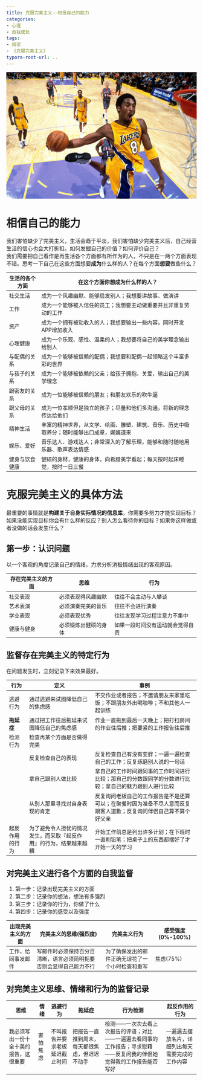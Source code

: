 ```yaml
---
title: 克服完美主义——相信自己的能力
categories:
- 心理
- 自我成长
tags:
- 阅读
- 《克服完美主义》
typora-root-url: ..
---
```


![avatar](/assets/images/21.jpg)
# 相信自己的能力
我们害怕缺少了完美主义，生活会趋于平淡，我们害怕缺少完美主义后，自己经营生活的信心也会大打折扣。如何发掘自己的价值？如何评价自己？  
我们需要把自己看作是再生活各个方面都有所作为的人，不只是在一两个方面表现不错。思考一下自己在这些方面想要**成为**什么样的人？在每个方面**想要**做些什么？

<!--more-->

|生活的各个方面|在这个方面你想成为什么样的人？|
|------|------|
|社交生活|成为一个风趣幽默、能够启发别人；我想要讲故事、做演讲|
|工作|成为一个能够被人信任的员工；我想要主动做重要并且非重复劳动的工作|
|资产|成为一个拥有被动收入的人；我想要输出一些内容，同时开发APP增加收入|
|心理健康|成为一个乐观、感性、温柔的人；我想要将自己的美学理念输出给别人|
|与配偶的关系|成为一个能够被信赖的配偶；我想要和配偶一起领略这个丰富多彩的世界|
|与孩子的关系|成为一个能够被依赖的父亲；给孩子拥抱、关爱，输出自己的美学理念|
|跟密友的关系|成为一位能够被信赖的朋友；和朋友欢乐的吹牛逼|
|跟父母的关系|成为一位孝顺但是独立的孩子；尽量和他们多沟通，将新的理念传达给他们|
|精神生活|丰富的精神世界，从文学、绘画、雕塑、建筑、音乐、历史中吸取养分；随时能够出口成章，娓娓道来|
|娱乐、爱好|音乐达人、游戏达人；非常深入的了解乐理，能够和随时随地用乐器、歌声表达情感|
|健身与饮食健康|健硕的身材，健康的身体，向希腊美学看起；每天按时起床睡觉，按时一日三餐|

# 克服完美主义的具体方法
最重要的事情就是**构建关于自身实际情况的信息库**，你需要多努力才能实现目标？如果没能实现目标你会有什么样的反应？别人怎么看待你的目标？如果你这样做或者没做的话会发生什么？

## 第一步：认识问题
以一个客观的角度记录自己的情绪，力求分析消极情绪出现的客观原因。

|存在完美主义的方面|思维|行为|
|------|------|------|
|社交表现|必须表现得风趣幽默|往往不会主动与人攀谈|
|艺术表演|必须演奏完美的音乐|往往不会进行演奏|
|学业表现|必须表现优秀|往往发现学习过程注意力不集中|
|健康与健身|必须锻炼出健硕的身体|如果一段时间没有运动就会觉得自责|

## 监督存在完美主义的特定行为
在问题发生时，立刻记录下来效果最好。

|行为|定义|事例|
|------|------|------|
|逃避行为|通过逃避来试图降低自己的焦虑感|不交作业或者报告；不邀请朋友来家里吃饭；不跟朋友外出喝咖啡；不和其他人一起训练|
| **拖延症** |通过把工作往后拖延来试图降低自己的焦虑感|作业一直拖到最后一天晚上；把打扫房间的作业往后推；把要紧的工作报告往后推|
|检测行为|检查再某个方面是否做得完美||
||反复检查自己的表现|反复检查自己有没有变胖；一遍一遍检查自己的工作；反复琢磨别人说的一句话|
||拿自己跟别人做比较|拿自己的工作时间跟同事的工作时间进行比较；那自己的分数跟同学的分数进行比较；拿自己的魅力跟别人进行比较|
||从别人那里寻找对自身表现的肯定|反复询问老板自己的工作报告是不是还算可以；在聚餐时因为准备不尽人意而反复跟客人道歉；反复询问伴侣自己算不算个好父亲|
|起反作用的行为|为了避免令人担忧的情况发生，而采取『起反作用』的行为，结果越来越糟|开始工作前总是列出许多计划；在下班时一直削铅笔；把桌子上的东西都摆好了才开始一天的学习|

## 对完美主义进行各个方面的自我监督
1. 第一步：记录出现完美主义的方面
2. 第二步：记录你的想法，想法有多强烈
3. 第三步：记录你的行为，你做了什么
4. 第四步：记录你的感受以及强度

|出现完美主义的方面|完美主义的思维(强烈度)|完美主义行为|感受强度(0%-100%)|
|------|------|------|------|
|工作，给同事发邮件|写邮件时必须保持百分百清晰，语言必须简明扼要否则会显得自己能力不行|为了确保发出的邮件正确无误花了一个小时检查和重写|焦虑(75%)|

## 对完美主义思维、情绪和行为的监督记录

|思维|情绪|逃避行为|拖延症|行为检测|起反作用的行为|
|------|------|------|------|------|------|
|我必须写出一份十全十美的报告，这很重要|害怕焦虑|不叫报告并要求老板延迟截止时间|把报告一直推到周末，每天都很焦虑，但迟迟不动手|检测——一次次去看上次报告的评语；对比——一遍遍去看同事的工作报告；寻求慰藉——反复问我的伴侣她觉得我的工作报告能否写好|一遍遍去摆放名片，详细列出每天需要完成的工作内容|
